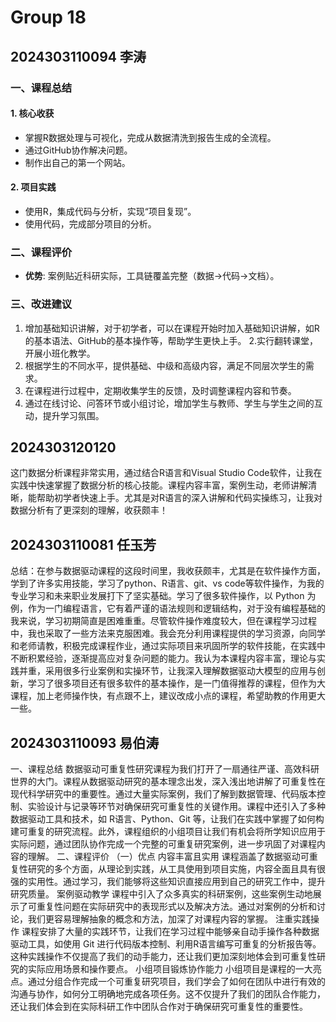 # Group 18

## 2024303110094 李涛

### 一、课程总结

#### 1. 核心收获

- 掌握R数据处理与可视化，完成从数据清洗到报告生成的全流程。
- 通过GitHub协作解决问题。
- 制作出自己的第一个网站。

#### 2. 项目实践

- 使用R，集成代码与分析，实现“项目复现”。
- 使用代码，完成部分项目的分析。


### 二、课程评价

- **优势**: 案例贴近科研实际，工具链覆盖完整（数据→代码→文档）。


### 三、改进建议

1. 增加基础知识讲解，对于初学者，可以在课程开始时加入基础知识讲解，如R的基本语法、GitHub的基本操作等，帮助学生更快上手。
2.实行翻转课堂，开展小班化教学。
3. 根据学生的不同水平，提供基础、中级和高级内容，满足不同层次学生的需求。
4. 在课程进行过程中，定期收集学生的反馈，及时调整课程内容和节奏。
5. 通过在线讨论、问答环节或小组讨论，增加学生与教师、学生与学生之间的互动，提升学习氛围。

## 2024303120120

这门数据分析课程非常实用，通过结合R语言和Visual Studio Code软件，让我在实践中快速掌握了数据分析的核心技能。课程内容丰富，案例生动，老师讲解清晰，能帮助初学者快速上手。尤其是对R语言的深入讲解和代码实操练习，让我对数据分析有了更深刻的理解，收获颇丰！

## 2024303110081  任玉芳

总结：在参与数据驱动课程的这段时间里，我收获颇丰，尤其是在软件操作方面，学到了许多实用技能，学习了python、R语言、git、vs code等软件操作，为我的专业学习和未来职业发展打下了坚实基础。学习了很多软件操作，以 Python 为例，作为一门编程语言，它有着严谨的语法规则和逻辑结构，对于没有编程基础的我来说，学习初期简直是困难重重。尽管软件操作难度较大，但在课程学习过程中，我也采取了一些方法来克服困难。我会充分利用课程提供的学习资源，向同学和老师请教，积极完成课程作业，通过实际项目来巩固所学的软件技能，在实践中不断积累经验，逐渐提高应对复杂问题的能力。我认为本课程内容丰富，理论与实践并重，采用很多行业案例和实操环节，让我深入理解数据驱动大模型的应用与创新，学习了很多项目还有很多软件的基本操作，是一门值得推荐的课程，但作为大课程，加上老师操作快，有点跟不上，建议改成小点的课程，希望助教的作用更大一些。
## 2024303110093  易伯涛
一、课程总结
数据驱动可重复性研究课程为我们打开了一扇通往严谨、高效科研世界的大门。课程从数据驱动研究的基本理念出发，深入浅出地讲解了可重复性在现代科学研究中的重要性。通过大量实际案例，我们了解到数据管理、代码版本控制、实验设计与记录等环节对确保研究可重复性的关键作用。课程中还引入了多种数据驱动工具和技术，如 R语言、Python、Git 等，让我们在实践中掌握了如何构建可重复的研究流程。此外，课程组织的小组项目让我们有机会将所学知识应用于实际问题，通过团队协作完成一个完整的可重复研究案例，进一步巩固了对课程内容的理解。
二、课程评价
（一）优点
内容丰富且实用
课程涵盖了数据驱动可重复性研究的多个方面，从理论到实践，从工具使用到项目实施，内容全面且具有很强的实用性。通过学习，我们能够将这些知识直接应用到自己的研究工作中，提升研究质量。
案例驱动教学
课程中引入了众多真实的科研案例，这些案例生动地展示了可重复性问题在实际研究中的表现形式以及解决方法。通过对案例的分析和讨论，我们更容易理解抽象的概念和方法，加深了对课程内容的掌握。
注重实践操作
课程安排了大量的实践环节，让我们在学习过程中能够亲自动手操作各种数据驱动工具，如使用 Git 进行代码版本控制、利用R语言编写可重复的分析报告等。这种实践操作不仅提高了我们的动手能力，还让我们更加深刻地体会到可重复性研究的实际应用场景和操作要点。
小组项目锻炼协作能力
小组项目是课程的一大亮点。通过分组合作完成一个可重复研究项目，我们学会了如何在团队中进行有效的沟通与协作，如何分工明确地完成各项任务。这不仅提升了我们的团队合作能力，还让我们体会到在实际科研工作中团队合作对于确保研究可重复性的重要性。
